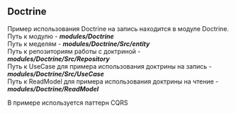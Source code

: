 ## Doctrine

Пример использования Doctrine на запись находится в модуле Doctrine. <br>
Путь к модулю - _**modules/Doctrine**_ <br>
Путь к меделям - _**modules/Doctrine/Src/entity**_ <br>
Путь к репозиториям работы с доктриной - _**modules/Doctrine/Src/Repository**_ <br>
Путь к UseCase для примера использования доктрины на запись - _**modules/Doctrine/Src/UseCase**_ <br>
Путь к ReadModel для примера использования доктрины на чтение  - _**modules/Doctrine/ReadModel**_ <br>

В примере используется паттерн CQRS
